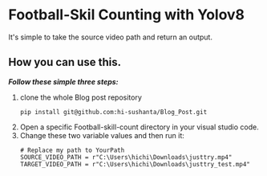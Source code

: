 # Football-Skil Counting with Yolov8

It's simple to take the source video path and return an output.

## How you can use this.

***Follow these simple three steps:***
1. clone the whole Blog post repository
    ```
    pip install git@github.com:hi-sushanta/Blog_Post.git
    ```
2. Open a specific Football-skill-count directory in your visual studio code.
3. Change these two variable values and then run it:
      ```
      # Replace my path to YourPath
      SOURCE_VIDEO_PATH = r"C:\Users\hichi\Downloads\justtry.mp4"
      TARGET_VIDEO_PATH = r"C:\Users\hichi\Downloads\justtry_test.mp4"
      ```

